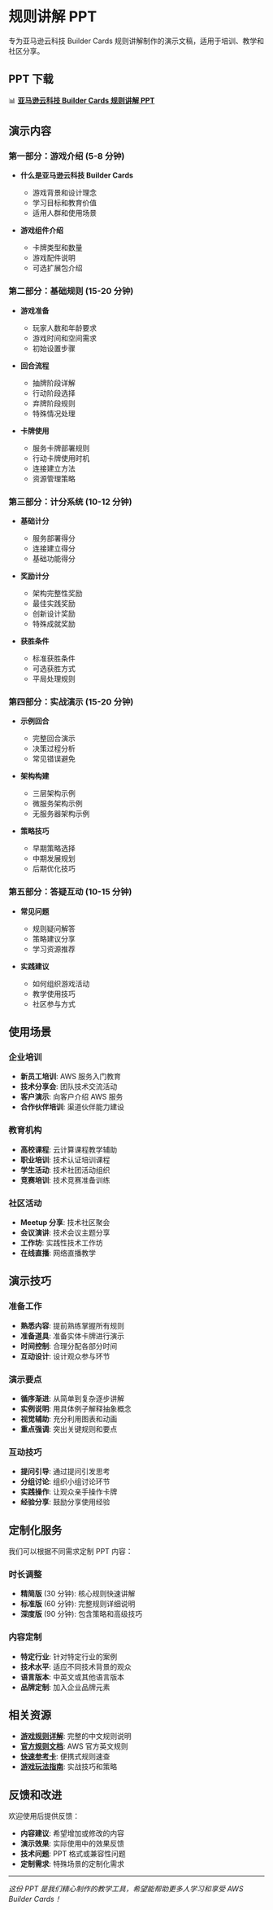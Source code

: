 # 规则讲解 PPT

专为亚马逊云科技 Builder Cards 规则讲解制作的演示文稿，适用于培训、教学和社区分享。

## PPT 下载

📊 **[亚马逊云科技 Builder Cards 规则讲解 PPT](/pdfs/builder-cards/rules-explanation.pptx)**

## 演示内容

### 第一部分：游戏介绍 (5-8 分钟)
- **什么是亚马逊云科技 Builder Cards**
  - 游戏背景和设计理念
  - 学习目标和教育价值
  - 适用人群和使用场景

- **游戏组件介绍**
  - 卡牌类型和数量
  - 游戏配件说明
  - 可选扩展包介绍

### 第二部分：基础规则 (15-20 分钟)
- **游戏准备**
  - 玩家人数和年龄要求
  - 游戏时间和空间需求
  - 初始设置步骤

- **回合流程**
  - 抽牌阶段详解
  - 行动阶段选择
  - 弃牌阶段规则
  - 特殊情况处理

- **卡牌使用**
  - 服务卡牌部署规则
  - 行动卡牌使用时机
  - 连接建立方法
  - 资源管理策略

### 第三部分：计分系统 (10-12 分钟)
- **基础计分**
  - 服务部署得分
  - 连接建立得分
  - 基础功能得分

- **奖励计分**
  - 架构完整性奖励
  - 最佳实践奖励
  - 创新设计奖励
  - 特殊成就奖励

- **获胜条件**
  - 标准获胜条件
  - 可选获胜方式
  - 平局处理规则

### 第四部分：实战演示 (15-20 分钟)
- **示例回合**
  - 完整回合演示
  - 决策过程分析
  - 常见错误避免

- **架构构建**
  - 三层架构示例
  - 微服务架构示例
  - 无服务器架构示例

- **策略技巧**
  - 早期策略选择
  - 中期发展规划
  - 后期优化技巧

### 第五部分：答疑互动 (10-15 分钟)
- **常见问题**
  - 规则疑问解答
  - 策略建议分享
  - 学习资源推荐

- **实践建议**
  - 如何组织游戏活动
  - 教学使用技巧
  - 社区参与方式

## 使用场景

### 企业培训
- **新员工培训**: AWS 服务入门教育
- **技术分享会**: 团队技术交流活动
- **客户演示**: 向客户介绍 AWS 服务
- **合作伙伴培训**: 渠道伙伴能力建设

### 教育机构
- **高校课程**: 云计算课程教学辅助
- **职业培训**: 技术认证培训课程
- **学生活动**: 技术社团活动组织
- **竞赛培训**: 技术竞赛准备训练

### 社区活动
- **Meetup 分享**: 技术社区聚会
- **会议演讲**: 技术会议主题分享
- **工作坊**: 实践性技术工作坊
- **在线直播**: 网络直播教学

## 演示技巧

### 准备工作
- **熟悉内容**: 提前熟练掌握所有规则
- **准备道具**: 准备实体卡牌进行演示
- **时间控制**: 合理分配各部分时间
- **互动设计**: 设计观众参与环节

### 演示要点
- **循序渐进**: 从简单到复杂逐步讲解
- **实例说明**: 用具体例子解释抽象概念
- **视觉辅助**: 充分利用图表和动画
- **重点强调**: 突出关键规则和要点

### 互动技巧
- **提问引导**: 通过提问引发思考
- **分组讨论**: 组织小组讨论环节
- **实践操作**: 让观众亲手操作卡牌
- **经验分享**: 鼓励分享使用经验

## 定制化服务

我们可以根据不同需求定制 PPT 内容：

### 时长调整
- **精简版** (30 分钟): 核心规则快速讲解
- **标准版** (60 分钟): 完整规则详细说明
- **深度版** (90 分钟): 包含策略和高级技巧

### 内容定制
- **特定行业**: 针对特定行业的案例
- **技术水平**: 适应不同技术背景的观众
- **语言版本**: 中英文或其他语言版本
- **品牌定制**: 加入企业品牌元素

## 相关资源

- **[游戏规则详解](../zh/rules.md)**: 完整的中文规则说明
- **[官方规则文档](../official/rules-base-game.md)**: AWS 官方英文规则
- **[快速参考卡](../official/quick-reference.md)**: 便携式规则速查
- **[游戏玩法指南](./gameplay-guide.md)**: 实战技巧和策略

## 反馈和改进

欢迎使用后提供反馈：

- **内容建议**: 希望增加或修改的内容
- **演示效果**: 实际使用中的效果反馈
- **技术问题**: PPT 格式或兼容性问题
- **定制需求**: 特殊场景的定制化需求

---

*这份 PPT 是我们精心制作的教学工具，希望能帮助更多人学习和享受 AWS Builder Cards！*